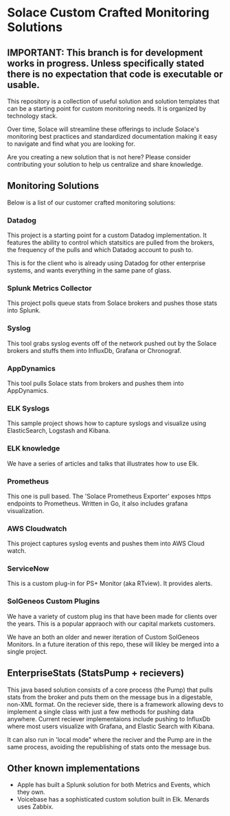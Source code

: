 # Solace Custom Crafted Monitoring Solutions

## IMPORTANT: This branch is for development works in progress. Unless specifically stated there is no expectation that code is executable or usable.

This repository is a collection of useful solution and solution templates that can be a starting point for custom monitoring needs. It is organized by technology stack.

Over time, Solace will streamline these offerings to include Solace's monitoring best practices and standardized documentation making it easy to navigate and find what you are looking for.

Are you creating a new solution that is not here? Please consider contributing your solution to help us centralize and share knowledge.

## Monitoring Solutions

Below is a list of our customer crafted monitoring solutions:

### Datadog
This project is a starting point for a custom Datadog implementation. It features the ability to control which statsitics are pulled from the brokers, the frequency of the pulls and which Datadog account to push to.

This is for the client who is already using Datadog for other enterprise systems, and wants everything in the same pane of glass.

### Splunk Metrics Collector
This project polls queue stats from Solace brokers and pushes those stats into Splunk.

### Syslog
This tool grabs syslog events off of the network pushed out by the Solace brokers and stuffs them into InfluxDb, Grafana or Chronograf.

### AppDynamics
This tool pulls Solace stats from brokers and pushes them into AppDynamics.

### ELK Syslogs
This sample project shows how to capture syslogs and visualize using ElasticSearch, Logstash and Kibana.

### ELK knowledge
We have a series of articles and talks that illustrates how to use Elk.

### Prometheus
This one is pull based. The 'Solace Prometheus Exporter' exposes https endpoints to Prometheus. Written in Go, it also includes grafana visualization.

### AWS Cloudwatch
This project captures syslog events and pushes them into AWS Cloud watch.

### ServiceNow
This is a custom plug-in for PS+ Monitor (aka RTview). It provides alerts.

### SolGeneos Custom Plugins
We have a variety of custom plug ins that have been made for clients over the years. This is a popular appraoch with our capital markets customers.

We have an both an older and newer iteration of Custom SolGeneos Monitors. In a future iteration of this repo, these will likley be merged into a single project.

## EnterpriseStats (StatsPump + recievers)
This java based solution consists of a core process (the Pump) that pulls stats from the broker and puts them on the message bus in a digestable, non-XML format. On the reciever side, there is a framework allowing devs to implement a single class with just a few methods for pushing data anywhere. Current reciever implementaions include pushing to InfluxDb where most users visualize with Grafana, and Elastic Search with Kibana.

It can also run in 'local mode" where the reciver and the Pump are in the same process, avoiding the republishing of stats onto the message bus.

## Other known implementations
- Apple has built a Splunk solution for both Metrics and Events, which they own.
- Voicebase has a sophisticated custom solution built in Elk.
Menards uses Zabbix.
